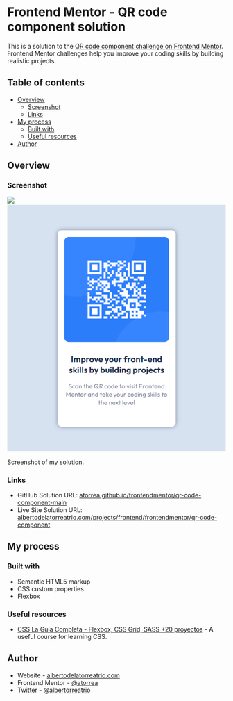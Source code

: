 # Frontend Mentor - QR code component solution

This is a solution to the [QR code component challenge on Frontend Mentor](https://www.frontendmentor.io/challenges/qr-code-component-iux_sIO_H). Frontend Mentor challenges help you improve your coding skills by building realistic projects.

## Table of contents

- [Overview](#overview)
  - [Screenshot](#screenshot)
  - [Links](#links)
- [My process](#my-process)
  - [Built with](#built-with)
  - [Useful resources](#useful-resources)
- [Author](#author)

## Overview

### Screenshot

![](./Screenshot-solution.png)![screenshot of my solution](solution/Screenshot-solution.png)

Screenshot of my solution.

### Links

- GitHub Solution URL: [atorrea.github.io/frontendmentor/qr-code-component-main](https://atorrea.github.io/frontendmentor/qr-code-component-main/)
- Live Site Solution URL: [albertodelatorreatrio.com/projects/frontend/frontendmentor/qr-code-component](https://albertodelatorreatrio.com/projects/frontend/frontendmentor/qr-code-component)

## My process

### Built with

- Semantic HTML5 markup
- CSS custom properties
- Flexbox

### Useful resources

- [CSS La Guía Completa - Flexbox, CSS Grid, SASS +20 proyectos](https://www.udemy.com/course/css-grid-y-flexbox-la-guia-definitiva-crea-10-proyectos/) - A useful course for learning CSS.

## Author

- Website - [albertodelatorreatrio.com](https://www.albertodelatorreatrio.com)
- Frontend Mentor - [@atorrea](https://www.frontendmentor.io/profile/atorrea)
- Twitter - [@albertorreatrio](https://www.twitter.com/albertorreatrio)
